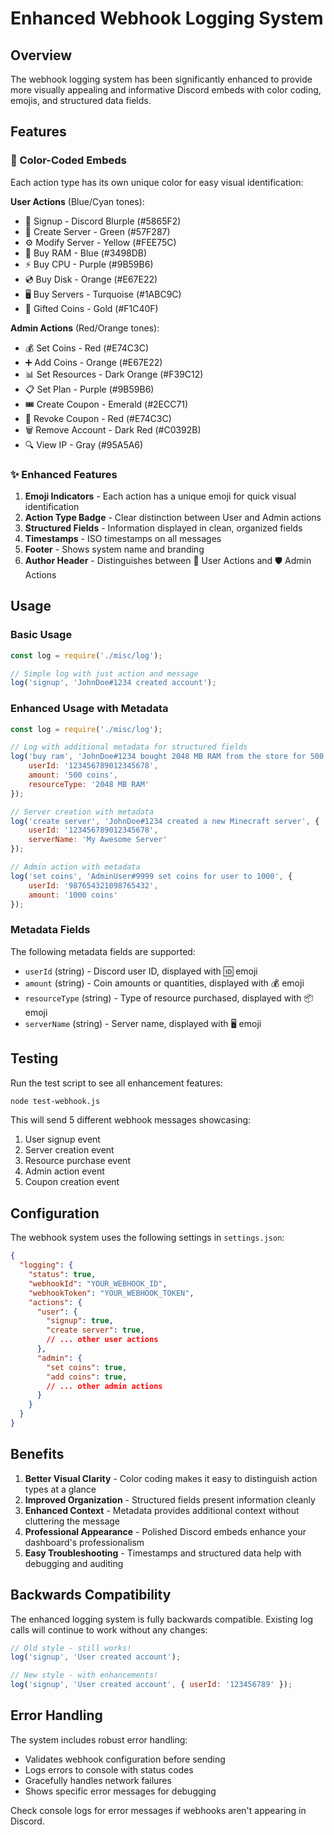 # Enhanced Webhook Logging System

## Overview
The webhook logging system has been significantly enhanced to provide more visually appealing and informative Discord embeds with color coding, emojis, and structured data fields.

## Features

### 🎨 Color-Coded Embeds
Each action type has its own unique color for easy visual identification:

**User Actions** (Blue/Cyan tones):
- 📝 Signup - Discord Blurple (#5865F2)
- 🚀 Create Server - Green (#57F287)
- ⚙️ Modify Server - Yellow (#FEE75C)
- 💾 Buy RAM - Blue (#3498DB)
- ⚡ Buy CPU - Purple (#9B59B6)
- 💿 Buy Disk - Orange (#E67E22)
- 🖥️ Buy Servers - Turquoise (#1ABC9C)
- 🎁 Gifted Coins - Gold (#F1C40F)

**Admin Actions** (Red/Orange tones):
- 💰 Set Coins - Red (#E74C3C)
- ➕ Add Coins - Orange (#E67E22)
- 📊 Set Resources - Dark Orange (#F39C12)
- 📋 Set Plan - Purple (#9B59B6)
- 🎟️ Create Coupon - Emerald (#2ECC71)
- 🚫 Revoke Coupon - Red (#E74C3C)
- 🗑️ Remove Account - Dark Red (#C0392B)
- 🔍 View IP - Gray (#95A5A6)

### ✨ Enhanced Features

1. **Emoji Indicators** - Each action has a unique emoji for quick visual identification
2. **Action Type Badge** - Clear distinction between User and Admin actions
3. **Structured Fields** - Information displayed in clean, organized fields
4. **Timestamps** - ISO timestamps on all messages
5. **Footer** - Shows system name and branding
6. **Author Header** - Distinguishes between 👤 User Actions and 🛡️ Admin Actions

## Usage

### Basic Usage
```javascript
const log = require('./misc/log');

// Simple log with just action and message
log('signup', 'JohnDoe#1234 created account');
```

### Enhanced Usage with Metadata
```javascript
const log = require('./misc/log');

// Log with additional metadata for structured fields
log('buy ram', 'JohnDoe#1234 bought 2048 MB RAM from the store for 500 coins.', {
    userId: '123456789012345678',
    amount: '500 coins',
    resourceType: '2048 MB RAM'
});

// Server creation with metadata
log('create server', 'JohnDoe#1234 created a new Minecraft server', {
    userId: '123456789012345678',
    serverName: 'My Awesome Server'
});

// Admin action with metadata
log('set coins', 'AdminUser#9999 set coins for user to 1000', {
    userId: '987654321098765432',
    amount: '1000 coins'
});
```

### Metadata Fields
The following metadata fields are supported:

- `userId` (string) - Discord user ID, displayed with 🆔 emoji
- `amount` (string) - Coin amounts or quantities, displayed with 💰 emoji
- `resourceType` (string) - Type of resource purchased, displayed with 📦 emoji
- `serverName` (string) - Server name, displayed with 🖥️ emoji

## Testing

Run the test script to see all enhancement features:

```bash
node test-webhook.js
```

This will send 5 different webhook messages showcasing:
1. User signup event
2. Server creation event
3. Resource purchase event
4. Admin action event
5. Coupon creation event

## Configuration

The webhook system uses the following settings in `settings.json`:

```json
{
  "logging": {
    "status": true,
    "webhookId": "YOUR_WEBHOOK_ID",
    "webhookToken": "YOUR_WEBHOOK_TOKEN",
    "actions": {
      "user": {
        "signup": true,
        "create server": true,
        // ... other user actions
      },
      "admin": {
        "set coins": true,
        "add coins": true,
        // ... other admin actions
      }
    }
  }
}
```

## Benefits

1. **Better Visual Clarity** - Color coding makes it easy to distinguish action types at a glance
2. **Improved Organization** - Structured fields present information cleanly
3. **Enhanced Context** - Metadata provides additional context without cluttering the message
4. **Professional Appearance** - Polished Discord embeds enhance your dashboard's professionalism
5. **Easy Troubleshooting** - Timestamps and structured data help with debugging and auditing

## Backwards Compatibility

The enhanced logging system is fully backwards compatible. Existing log calls will continue to work without any changes:

```javascript
// Old style - still works!
log('signup', 'User created account');

// New style - with enhancements!
log('signup', 'User created account', { userId: '123456789' });
```

## Error Handling

The system includes robust error handling:
- Validates webhook configuration before sending
- Logs errors to console with status codes
- Gracefully handles network failures
- Shows specific error messages for debugging

Check console logs for error messages if webhooks aren't appearing in Discord.
